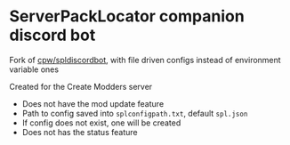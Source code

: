 # ServerPackLocator companion discord bot

Fork of [cpw/spldiscordbot](https://github.com/cpw/spldiscordbot), with file driven configs instead of environment variable ones

Created for the Create Modders server

- Does not have the mod update feature
- Path to config saved into `splconfigpath.txt`, default `spl.json`
- If config does not exist, one will be created
- Does not has the status feature